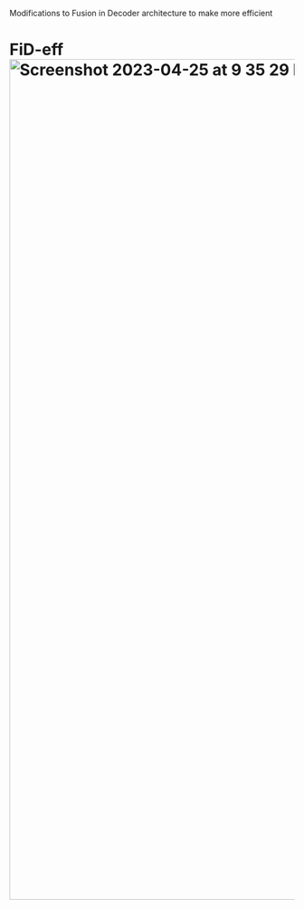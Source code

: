 Modifications to Fusion in Decoder architecture to make more efficient
# FiD-eff<img width="1484" alt="Screenshot 2023-04-25 at 9 35 29 PM" src="https://user-images.githubusercontent.com/59758578/234547767-41cdfd97-3ccb-4fe0-8c5d-545134c03310.png">
